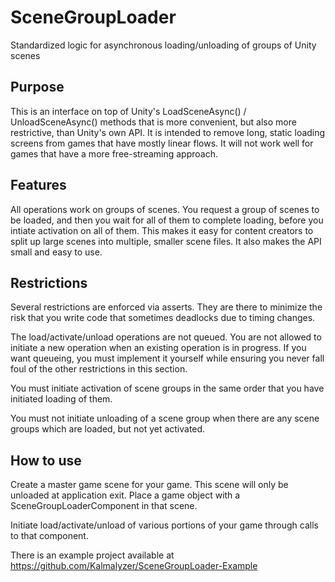 # SceneGroupLoader
Standardized logic for asynchronous loading/unloading of groups of Unity scenes

## Purpose

This is an interface on top of Unity's LoadSceneAsync() / UnloadSceneAsync() methods that is more convenient, but also more restrictive, than Unity's own API. It is intended to remove long, static loading screens from games that have mostly linear flows. It will not work well for games that have a more free-streaming approach.

## Features
All operations work on groups of scenes. You request a group of scenes to be loaded, and then you wait for all of them to complete loading, before you intiate activation on all of them. This makes it easy for content creators to split up large scenes into multiple, smaller scene files. It also makes the API small and easy to use.

## Restrictions
Several restrictions are enforced via asserts. They are there to minimize the risk that you write code that sometimes deadlocks due to timing changes.

The load/activate/unload operations are not queued. You are not allowed to initiate a new operation when an existing operation is in progress. If you want queueing, you must implement it yourself while ensuring you never fall foul of the other restrictions in this section.

You must initiate activation of scene groups in the same order that you have initiated loading of them.

You must not initiate unloading of a scene group when there are any scene groups which are loaded, but not yet activated.

## How to use

Create a master game scene for your game. This scene will only be unloaded at application exit. Place a game object with a SceneGroupLoaderComponent in that scene.

Initiate load/activate/unload of various portions of your game through calls to that component.

There is an example project available at https://github.com/Kalmalyzer/SceneGroupLoader-Example
